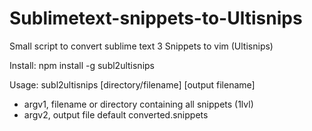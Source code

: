 Sublimetext-snippets-to-Ultisnips
=================================

Small script to convert sublime text 3 Snippets to vim (Ultisnips)

Install:
	npm install -g subl2ultisnips

Usage:
	subl2ultisnips [directory/filename] [output filename]

* argv1, filename or directory containing all snippets (1lvl)
* argv2, output file default converted.snippets
